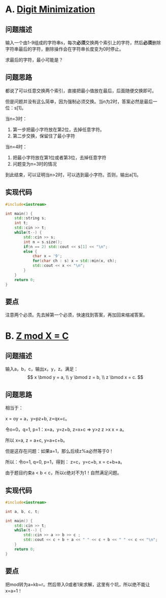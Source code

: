 # A. [Digit Minimization](https://codeforces.com/problemset/problem/1684/A)

## 问题描述

输入一个由1-9组成的字符串s，每次**必须**交换两个索引上的字符，然后**必须**删除字符串最后的字符，删除操作会在字符串长度变为0时停止。



求最后的字符，最小可能是？



## 问题思路

都说了可以任意交换两个索引，直接把最小值放在最后，后面随便交换即可。



但是问题并没有这么简单，因为强制必须交换。当n为2时，答案必然是最后一位：s[1]。



当n=3时：

1. 第一步把最小字符放在第2位，去掉任意字符。
2. 第二步交换，保留住了最小字符



当n=4时：

1. 把最小字符放在第1位或者第3位，去掉任意字符
2. 问题变为n=3时的情况



到此结束，可以证明当n>2时，可以选到最小字符。否则，输出a[1]。



## 实现代码

```c++
#include<iostream>

int main() {
	std::string s;
	int t;
	std::cin >> t;
	while(t--) {
		std::cin >> s;
		int n = s.size();
		if(n == 2) std::cout << s[1] << "\n";
		else {
			char x = '9';
			for(char ch : s) x = std::min(x, ch);
			std::cout << x << "\n";
		}
	}
	return 0;
}
```





## 要点

注意两个必须。先去掉第一个必须，快速找到答案，再加回来缩减答案。



# B. [ Z mod X = C](https://codeforces.com/problemset/problem/1684/B)

## 问题描述

输入a，b，c，输出x，y，z。满足：
$$
x \bmod y = a, \\
y \bmod z = b, \\
z \bmod x = c.
$$




## 问题思路

相当于：

x = oy + a，y=pz+b, z=qx+c。



令o=0，q=1, p=1：x=a，y=z+b, z=x+c => y>z  z >x x = a。



所以 x=a, z = a+c, y=a+c+b。



但是这存在问题：如果a=1，那么后续z%a必然等于0！



所以：令o=1, q=0, p=1，得到： z=c，y=c+b, x = c+b+a。



由于题目约束a < b < c，所以c绝对不为1！自然满足问题。



## 实现代码

```c++
#include<iostream>

int a, b, c, t;

int main() {
	std::cin >> t;
	while(t--) {
		std::cin >> a >> b >> c ;
		std::cout << c + b + a << " " << c + b << " " << c << "\n";
	}
	return 0;
}
```



## 要点

把mod转为a=kb+r。然后带入0或者1来求解，这里有个坑，所以绝不能让x=a=1！

